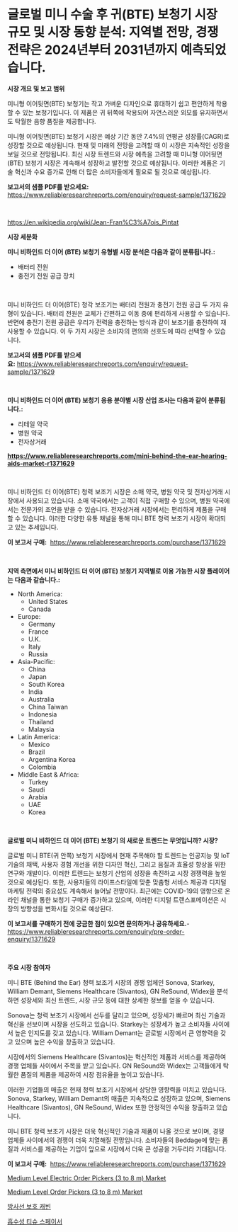 <p><h1>글로벌 미니 수술 후 귀(BTE) 보청기 시장 규모 및 시장 동향 분석: 지역별 전망, 경쟁 전략은 2024년부터 2031년까지 예측되었습니다.</h1></p><p><strong>시장 개요 및 보고 범위</strong></p>
<p><p>미니형 이어뒷면(BTE) 보청기는 작고 가벼운 디자인으로 휴대하기 쉽고 편안하게 착용할 수 있는 보청기입니다. 이 제품은 귀 뒤쪽에 착용되어 자연스러운 외모를 유지하면서도 탁월한 음향 품질을 제공합니다.</p><p>미니형 이어뒷면(BTE) 보청기 시장은 예상 기간 동안 7.4%의 연평균 성장률(CAGR)로 성장할 것으로 예상됩니다. 현재 및 미래의 전망을 고려할 때 이 시장은 지속적인 성장을 보일 것으로 전망됩니다. 최신 시장 트렌드와 시장 예측을 고려할 때 미니형 이어뒷면(BTE) 보청기 시장은 계속해서 성장하고 발전할 것으로 예상됩니다. 이러한 제품은 기술 혁신과 수요 증가로 인해 더 많은 소비자들에게 필요로 될 것으로 예상됩니다.</p></p>
<p><strong>보고서의 샘플 PDF를 받으세요:</strong> <a href="https://www.reliableresearchreports.com/enquiry/request-sample/1371629">https://www.reliableresearchreports.com/enquiry/request-sample/1371629</a></p>
<p>&nbsp;</p>
<p><a href="https://en.wikipedia.org/wiki/Jean-Fran%C3%A7ois_Pintat">https://en.wikipedia.org/wiki/Jean-Fran%C3%A7ois_Pintat</a></p>
<p><strong>시장 세분화</strong></p>
<p><strong>미니 비하인드 더 이어 (BTE) 보청기 유형별 시장 분석은 다음과 같이 분류됩니다.:</strong></p>
<p><ul><li>배터리 전원</li><li>충전기 전원 공급 장치</li></ul></p>
<p>&nbsp;</p>
<p><p>미니 비하인드 더 이어(BTE) 청각 보조기는 배터리 전원과 충전기 전원 공급 두 가지 유형이 있습니다. 배터리 전원은 교체가 간편하고 이동 중에 편리하게 사용할 수 있습니다. 반면에 충전기 전원 공급은 우리가 전력을 충전하는 방식과 같이 보조기를 충전하여 재사용할 수 있습니다. 이 두 가지 시장은 소비자의 편의와 선호도에 따라 선택할 수 있습니다.</p></p>
<p><strong>보고서의 샘플 PDF를 받으세요:</strong>&nbsp;<a href="https://www.reliableresearchreports.com/enquiry/request-sample/1371629">https://www.reliableresearchreports.com/enquiry/request-sample/1371629</a></p>
<p>&nbsp;</p>
<p><strong> 미니 비하인드 더 이어 (BTE) 보청기 응용 분야별 시장 산업 조사는 다음과 같이 분류됩니다.:</strong></p>
<p><ul><li>리테일 약국</li><li>병원 약국</li><li>전자상거래</li></ul></p>
<p><strong><a href="https://www.reliableresearchreports.com/mini-behind-the-ear-hearing-aids-market-r1371629">https://www.reliableresearchreports.com/mini-behind-the-ear-hearing-aids-market-r1371629</a></strong></p>
<p>&nbsp;</p>
<p><p>미니 비하인드 더 이어(BTE) 청력 보조기 시장은 소매 약국, 병원 약국 및 전자상거래 시장에서 사용되고 있습니다. 소매 약국에서는 고객이 직접 구매할 수 있으며, 병원 약국에서는 전문가의 조언을 받을 수 있습니다. 전자상거래 시장에서는 편리하게 제품을 구매할 수 있습니다. 이러한 다양한 유통 채널을 통해 미니 BTE 청력 보조기 시장이 확대되고 있는 추세입니다.</p></p>
<p><strong>이 보고서 구매:</strong>&nbsp; <a href="https://www.reliableresearchreports.com/purchase/1371629">https://www.reliableresearchreports.com/purchase/1371629</a></p>
<p>&nbsp;</p>
<p><strong>지역 측면에서 미니 비하인드 더 이어 (BTE) 보청기 지역별로 이용 가능한 시장 플레이어는 다음과 같습니다.:</strong></p>
<p><ul>
    <li>
        North America:
        <ul>
            <li>United States</li>
            <li>Canada</li>
        </ul>
    </li>
    <li>
        Europe:
        <ul>
            <li>Germany</li>
            <li>France</li>
            <li>U.K.</li>
            <li>Italy</li>
            <li>Russia</li>
        </ul>
    </li>
    <li>
        Asia-Pacific:
        <ul>
            <li>China</li>
            <li>Japan</li>
            <li>South Korea</li>
            <li>India</li>
            <li>Australia</li>
            <li>China Taiwan</li>
            <li>Indonesia</li>
            <li>Thailand</li>
            <li>Malaysia</li>
        </ul>
    </li>
    <li>
        Latin America:
        <ul>
            <li>Mexico</li>
            <li>Brazil</li>
            <li>Argentina Korea</li>
            <li>Colombia</li>
        </ul>
    </li>
    <li>
        Middle East & Africa:
        <ul>
            <li>Turkey</li>
            <li>Saudi</li>
            <li>Arabia</li>
            <li>UAE</li>
            <li>Korea</li>
        </ul>
    </li>
    </ul></p>
<p>&nbsp;</p>
<p><strong>글로벌 미니 비하인드 더 이어 (BTE) 보청기 의 새로운 트렌드는 무엇입니까? 시장?</strong></p>
<p><p>글로벌 미니 BTE(귀 안쪽) 보청기 시장에서 현재 주목해야 할 트렌드는 인공지능 및 IoT 기술의 채택, 사용자 경험 개선을 위한 디자인 혁신, 그리고 음질과 효율성 향상을 위한 연구와 개발이다. 이러한 트렌드는 보청기 산업의 성장을 촉진하고 시장 경쟁력을 높일 것으로 예상된다. 또한, 사용자들의 라이프스타일에 맞춘 맞춤형 서비스 제공과 디지털 마케팅 전략의 중요성도 계속해서 늘어날 전망이다. 최근에는 COVID-19의 영향으로 온라인 채널을 통한 보청기 구매가 증가하고 있으며, 이러한 디지털 트랜스포메이션은 시장의 방향성을 변화시킬 것으로 예상된다.</p></p>
<p><strong>이 보고서를 구매하기 전에 궁금한 점이 있으면 문의하거나 공유하세요.</strong>- <a href="https://www.reliableresearchreports.com/enquiry/pre-order-enquiry/1371629">https://www.reliableresearchreports.com/enquiry/pre-order-enquiry/1371629</a></p>
<p>&nbsp;</p>
<p><strong>주요 시장 참여자</strong></p>
<p><p>미니 BTE (Behind the Ear) 청력 보조기 시장의 경쟁 업체인 Sonova, Starkey, William Demant, Siemens Healthcare (Sivantos), GN ReSound, Widex을 분석하면 성장세와 최신 트렌드, 시장 규모 등에 대한 상세한 정보를 얻을 수 있습니다.</p><p>Sonova는 청력 보조기 시장에서 선두를 달리고 있으며, 성장세가 빠르며 최신 기술과 혁신을 선보이며 시장을 선도하고 있습니다. Starkey는 성장세가 높고 소비자들 사이에서 높은 인지도를 갖고 있습니다. William Demant는 글로벌 시장에서 큰 영향력을 갖고 있으며 높은 수익을 창출하고 있습니다.</p><p>시장에서의 Siemens Healthcare (Sivantos)는 혁신적인 제품과 서비스를 제공하여 경쟁 업체들 사이에서 주목을 받고 있습니다. GN ReSound와 Widex는 고객들에게 탁월한 품질의 제품을 제공하여 시장 점유율을 높이고 있습니다.</p><p>이러한 기업들의 매출은 현재 청력 보조기 시장에서 상당한 영향력을 미치고 있습니다. Sonova, Starkey, William Demant의 매출은 지속적으로 성장하고 있으며, Siemens Healthcare (Sivantos), GN ReSound, Widex 또한 안정적인 수익을 창출하고 있습니다.</p><p>미니 BTE 청력 보조기 시장은 더욱 혁신적인 기술과 제품이 나올 것으로 보이며, 경쟁 업체들 사이에서의 경쟁이 더욱 치열해질 전망입니다. 소비자들의 Beddage에 맞는 품질과 서비스를 제공하는 기업이 앞으로 시장에서 더욱 큰 성공을 거두리라 기대됩니다.</p></p>
<p><strong>이 보고서 구매:</strong>&nbsp;&nbsp;<a href="https://www.reliableresearchreports.com/purchase/1371629">https://www.reliableresearchreports.com/purchase/1371629</a></p>
<p><p><a href="https://issuu.com/reportprime-2/docs/medium-level-electric-order-pickers-3-to-8-m-marke">Medium Level Electric Order Pickers (3 to 8 m) Market</a></p><p><a href="https://issuu.com/reportprime-2/docs/medium-level-order-pickers-3-to-8-m-market-size-20">Medium Level Order Pickers (3 to 8 m) Market</a></p><p><a href="https://github.com/KellyLyncyh543964/Market-Research-Report-List-2/blob/main/7972385137177.md">방사선 보호 캐빈</a></p><p><a href="https://github.com/laholand/Market-Research-Report-List-4/blob/main/3502668137176.md">흡수성 티슈 스페이서</a></p></p>